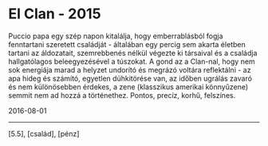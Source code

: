 # El Clan - 2015

Puccio papa egy szép napon kitalálja, hogy emberrablásból fogja fenntartani szeretett családját - általában egy percig sem akarta életben tartani az áldozatait, szemrebbenés nélkül végezte ki társaival és a családja hallgatólagos beleegyezésével a túszokat. A gond az a Clan-nal, hogy nem sok energiája marad a helyzet undorító és megrázó voltára reflektálni - az apa hideg és számító, egyetlen dühkitörése van, az időben ugrálás zavaró és nem különösebben érdekes, a zene (klasszikus amerikai könnyűzene) semmit nem ad hozzá a történethez. Pontos, precíz, korhű, felszínes.

2016-08-01 

----

[5.5], [család], [pénz]
